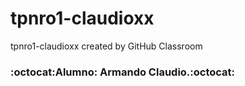 # tpnro1-claudioxx
tpnro1-claudioxx created by GitHub Classroom
### :octocat:Alumno: Armando Claudio.:octocat:
